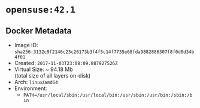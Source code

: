 # `opensuse:42.1`

## Docker Metadata

- Image ID: `sha256:3132c9f2146c23c26173b3f4f5c14f7735e68fda9882886307f8f0d0d34b4f01`
- Created: `2017-11-03T23:08:09.887927526Z`
- Virtual Size: ~ 94.18 Mb  
  (total size of all layers on-disk)
- Arch: `linux`/`amd64`
- Environment:
  - `PATH=/usr/local/sbin:/usr/local/bin:/usr/sbin:/usr/bin:/sbin:/bin`
